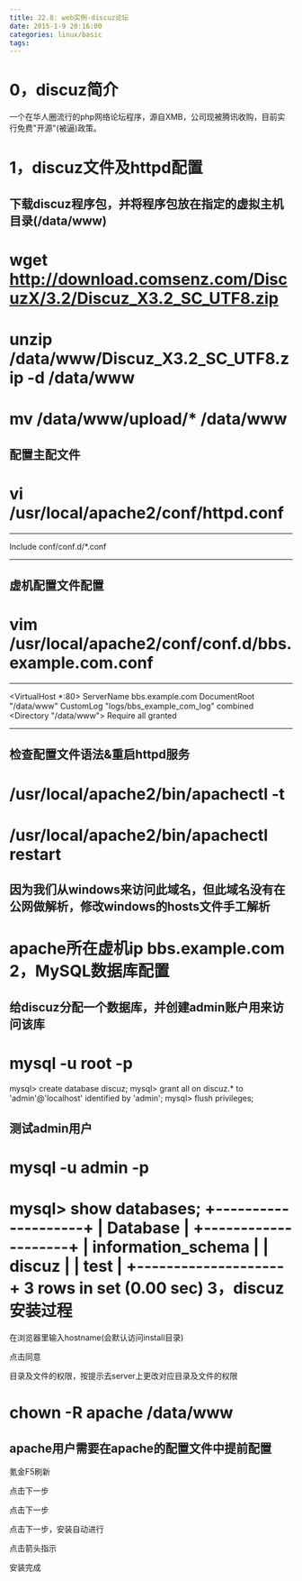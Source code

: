 ```yaml
---
title: 22.8: web实例-discuz论坛
date: 2015-1-9 20:16:00
categories: linux/basic
tags:
---
```

 
0，discuz简介
===========================================
一个在华人圈流行的php网络论坛程序，源自XMB，公司现被腾讯收购，目前实行免费"开源"(被逼)政策。
 
1，discuz文件及httpd配置
===========================================
## 下载discuz程序包，并将程序包放在指定的虚拟主机目录(/data/www)
# wget http://download.comsenz.com/DiscuzX/3.2/Discuz_X3.2_SC_UTF8.zip
# unzip /data/www/Discuz_X3.2_SC_UTF8.zip -d /data/www
# mv /data/www/upload/* /data/www
 
## 配置主配文件
# vi /usr/local/apache2/conf/httpd.conf
*****************************************
Include conf/conf.d/*.conf
*****************************************
 
## 虚机配置文件配置
# vim /usr/local/apache2/conf/conf.d/bbs.example.com.conf
*****************************************
<VirtualHost *:80>
    ServerName bbs.example.com
    DocumentRoot "/data/www"
    CustomLog "logs/bbs_example_com_log" combined
    <Directory "/data/www">
        <RequireAll>
            Require all granted
        </RequireAll>
    </Directory>
</VirtualHost>
*****************************************
 
## 检查配置文件语法&重启httpd服务
# /usr/local/apache2/bin/apachectl -t
# /usr/local/apache2/bin/apachectl restart
 
## 因为我们从windows来访问此域名，但此域名没有在公网做解析，修改windows的hosts文件手工解析
apache所在虚机ip bbs.example.com 
2，MySQL数据库配置
===========================================
## 给discuz分配一个数据库，并创建admin账户用来访问该库
# mysql -u root -p
mysql> create database discuz;
mysql> grant all on discuz.* to 'admin'@'localhost' identified by 'admin';
mysql> flush privileges;
 
## 测试admin用户
# mysql -u admin -p
mysql> show databases;
+--------------------+
| Database           |
+--------------------+
| information_schema |
| discuz             |
| test               |
+--------------------+
3 rows in set (0.00 sec) 
3，discuz安装过程
===========================================
在浏览器里输入hostname(会默认访问install目录)

 
点击同意

 
目录及文件的权限，按提示去server上更改对应目录及文件的权限
# chown -R apache /data/www
## apache用户需要在apache的配置文件中提前配置
氪金F5刷新

 
点击下一步

 
点击下一步

 
点击下一步，安装自动进行

 
点击箭头指示

 
安装完成

  
